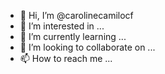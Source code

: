- 👋 Hi, I’m @carolinecamilocf
- 👀 I’m interested in ...
- 🌱 I’m currently learning ...
- 💞️ I’m looking to collaborate on ...
- 📫 How to reach me ...

<!---
carolinecamilocf/carolinecamilocf is a ✨ special ✨ repository because its `README.md` (this file) appears on your GitHub profile.
You can click the Preview link to take a look at your changes.
--->
